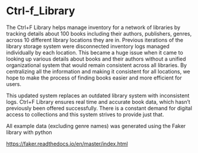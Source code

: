 # Ctrl-f_Library


The Ctrl+F Library helps manage inventory for a network of libraries by tracking details about 100 books including their authors, publishers, genres, across 10 different library locations they are in. Previous iterations of the library storage system were disconnected inventory logs managed individually by each location. This became a huge issue when it came to looking up various details about books and their authors without a unified organizational system that would remain consistent across all libraries. By centralizing all the information and making it consistent for all locations, we hope to make the process of finding books easier and more efficient for users.

This updated system replaces an outdated library system with inconsistent logs. Ctrl+F Library ensures real time and accurate book data, which hasn’t previously been offered successfully. There is a constant demand for digital access to collections and this system strives to provide just that.

All example data (excluding genre names) was generated using the Faker library with python

https://faker.readthedocs.io/en/master/index.html

